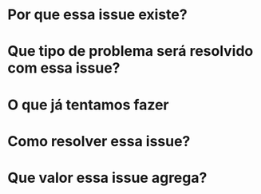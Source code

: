 # Por que essa issue existe?

# Que tipo de problema será resolvido com essa issue?

# O que já tentamos fazer

# Como resolver essa issue?

# Que valor essa issue agrega?
